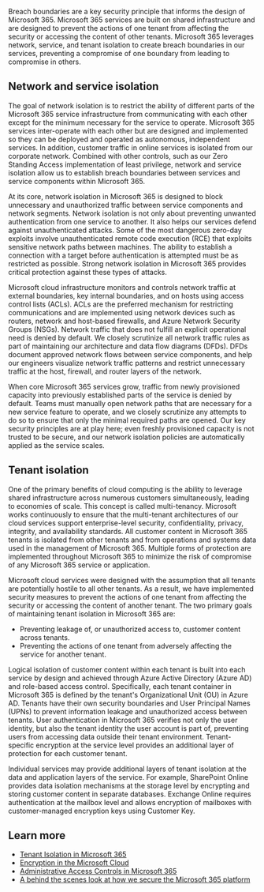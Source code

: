 Breach boundaries are a key security principle that informs the design of Microsoft 365. Microsoft 365 services are built on shared infrastructure and are designed to prevent the actions of one tenant from affecting the security or accessing the content of other tenants. Microsoft 365 leverages network, service, and tenant isolation to create breach boundaries in our services, preventing a compromise of one boundary from leading to compromise in others.

## Network and service isolation

The goal of network isolation is to restrict the ability of different parts of the Microsoft 365 service infrastructure from communicating with each other except for the minimum necessary for the service to operate. Microsoft 365 services inter-operate with each other but are designed and implemented so they can be deployed and operated as autonomous, independent services. In addition, customer traffic in online services is isolated from our corporate network. Combined with other controls, such as our Zero Standing Access implementation of least privilege, network and service isolation allow us to establish breach boundaries between services and service components within Microsoft 365.

At its core, network isolation in Microsoft 365 is designed to block unnecessary and unauthorized traffic between service components and network segments. Network isolation is not only about preventing unwanted authentication from one service to another. It also helps our services defend against unauthenticated attacks. Some of the most dangerous zero-day exploits involve unauthenticated remote code execution (RCE) that exploits sensitive network paths between machines. The ability to establish a connection with a target before authentication is attempted must be as restricted as possible. Strong network isolation in Microsoft 365 provides critical protection against these types of attacks.

Microsoft cloud infrastructure monitors and controls network traffic at external boundaries, key internal boundaries, and on hosts using access control lists (ACLs). ACLs are the preferred mechanism for restricting communications and are implemented using network devices such as routers, network and host-based firewalls, and Azure Network Security Groups (NSGs). Network traffic that does not fulfill an explicit operational need is denied by default. We closely scrutinize all network traffic rules as part of maintaining our architecture and data flow diagrams (DFDs). DFDs document approved network flows between service components, and help our engineers visualize network traffic patterns and restrict unnecessary traffic at the host, firewall, and router layers of the network.

When core Microsoft 365 services grow, traffic from newly provisioned capacity into previously established parts of the service is denied by default. Teams must manually open network paths that are necessary for a new service feature to operate, and we closely scrutinize any attempts to do so to ensure that only the minimal required paths are opened. Our key security principles are at play here; even freshly provisioned capacity is not trusted to be secure, and our network isolation policies are automatically applied as the service scales.

## Tenant isolation

One of the primary benefits of cloud computing is the ability to leverage shared infrastructure across numerous customers simultaneously, leading to economies of scale. This concept is called multi-tenancy. Microsoft works continuously to ensure that the multi-tenant architectures of our cloud services support enterprise-level security, confidentiality, privacy, integrity, and availability standards. All customer content in Microsoft 365 tenants is isolated from other tenants and from operations and systems data used in the management of Microsoft 365. Multiple forms of protection are implemented throughout Microsoft 365 to minimize the risk of compromise of any Microsoft 365 service or application.

Microsoft cloud services were designed with the assumption that all tenants are potentially hostile to all other tenants. As a result, we have implemented security measures to prevent the actions of one tenant from affecting the security or accessing the content of another tenant. The two primary goals of maintaining tenant isolation in Microsoft 365 are:

- Preventing leakage of, or unauthorized access to, customer content across tenants.
- Preventing the actions of one tenant from adversely affecting the service for another tenant.

Logical isolation of customer content within each tenant is built into each service by design and achieved through Azure Active Directory (Azure AD) and role-based access control. Specifically, each tenant container in Microsoft 365 is defined by the tenant's Organizational Unit (OU) in Azure AD. Tenants have their own security boundaries and User Principal Names (UPNs) to prevent information leakage and unauthorized access between tenants. User authentication in Microsoft 365 verifies not only the user identity, but also the tenant identity the user account is part of, preventing users from accessing data outside their tenant environment. Tenant-specific encryption at the service level provides an additional layer of protection for each customer tenant.

Individual services may provide additional layers of tenant isolation at the data and application layers of the service. For example, SharePoint Online provides data isolation mechanisms at the storage level by encrypting and storing customer content in separate databases. Exchange Online requires authentication at the mailbox level and allows encryption of mailboxes with customer-managed encryption keys using Customer Key.  

## Learn more

- [Tenant Isolation in Microsoft 365](/office365/Enterprise/office-365-tenant-isolation-overview?azure-portal=true)
- [Encryption in the Microsoft Cloud](/microsoft-365/compliance/office-365-encryption-in-the-microsoft-cloud-overview?azure-portal=true)
- [Administrative Access Controls in Microsoft 365](/office365/Enterprise/office-365-administrative-access-controls-overview?azure-portal=true)
- [A behind the scenes look at how we secure the Microsoft 365 platform](https://techcommunity.microsoft.com/t5/security-privacy-and-compliance/a-behind-the-scenes-look-at-how-we-secure-the-microsoft-365/ba-p/1048697?azure-portal=true)
